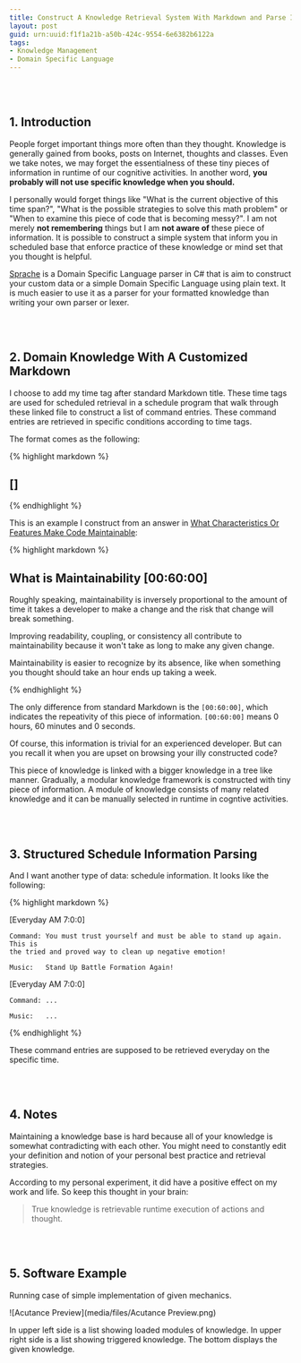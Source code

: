 ```yaml
---
title: Construct A Knowledge Retrieval System With Markdown and Parse It with Sprache
layout: post
guid: urn:uuid:f1f1a21b-a50b-424c-9554-6e6382b6122a
tags:
- Knowledge Management
- Domain Specific Language
---
```


<br> <br>

## 1. Introduction

People forget important things more often than they thought. Knowledge is
generally gained from books, posts on Internet, thoughts and classes. Even we
take notes, we may forget the essentialness of these tiny pieces of information
in runtime of our cognitive activities. In another word, **you probably will not
use specific knowledge when you should.**

I personally would forget things like "What is the current objective of this
time span?", "What is the possible strategies to solve this math problem" or
"When to examine this piece of code that is becoming messy?". I am not merely
**not remembering** things but I am **not aware of** these piece of information.
It is possible to construct a simple system that inform you in scheduled base
that enforce practice of these knowledge or mind set that you thought is
helpful.

[Sprache] is a Domain Specific Language parser in C# that is aim to construct
your custom data or a simple Domain Specific Language using plain text. It is
much easier to use it as a parser for your formatted knowledge than writing your
own parser or lexer.

<br> <br>

## 2. Domain Knowledge With A Customized Markdown

I choose to add my time tag after standard Markdown title. These time tags are
used for scheduled retrieval in a schedule program that walk through these
linked file to construct a list of command entries. These command entries are
retrieved in specific conditions according to time tags.

The format comes as the following:

{% highlight markdown %}

## <title-of-a-piece-of-knowledge> [<time-for-necessary-retrieval>]

<paragraphs-that-follow-after>

{% endhighlight %}

This is an example I construct from an answer in [What Characteristics Or
Features Make Code Maintainable]:

{% highlight markdown %}

## What is Maintainability [00:60:00]

Roughly speaking, maintainability is inversely proportional to the amount of
time it takes a developer to make a change and the risk that change will
break something.

Improving readability, coupling, or consistency all contribute to
maintainability because it won't take as long to make any given change.

Maintainability is easier to recognize by its absence, like when something
you thought should take an hour ends up taking a week.

{% endhighlight %}

The only difference from standard Markdown is the ``[00:60:00]``, which
indicates the repeativity of this piece of information. ``[00:60:00]`` means 0
hours, 60 minutes and 0 seconds.

Of course, this information is trivial for an experienced developer. But can you
recall it when you are upset on browsing your illy constructed code?

This piece of knowledge is linked with a bigger knowledge in a tree like manner.
Gradually, a modular knowledge framework is constructed with tiny piece of
information. A module of knowledge consists of many related knowledge and it can
be manually selected in runtime in cogntive activities.

<br> <br>

## 3. Structured Schedule Information Parsing

And I want another type of data: schedule information. It looks like the
following:

{% highlight markdown %}

[Everyday AM 7:0:0]

    Command: You must trust yourself and must be able to stand up again. This is
    the tried and proved way to clean up negative emotion!

    Music:   Stand Up Battle Formation Again!

[Everyday AM 7:0:0]

    Command: ...

    Music:   ...

{% endhighlight %}

These command entries are supposed to be retrieved everyday on the specific
time.

<br> <br>

## 4. Notes

Maintaining a knowledge base is hard because all of your knowledge is somewhat
contradicting with each other. You might need to constantly edit your definition
and notion of your personal best practice and retrieval strategies.

According to my personal experiment, it did have a positive effect on my work
and life. So keep this thought in your brain:

> True knowledge is retrievable runtime execution of actions and thought.

<br> <br>

## 5. Software Example

Running case of simple implementation of given mechanics.

![Acutance Preview](media/files/Acutance Preview.png)

In upper left side is a list showing loaded modules of knowledge. In upper right
side is a list showing triggered knowledge. The bottom displays the given
knowledge.

[Sprache]: https://github.com/sprache/Sprache

[What Characteristics Or Features Make Code Maintainable]: http://programmers.what-characteristics-or-features-make-code-maintainable/questions/134855/what-characteristics-or-features-make-code-maintainable
